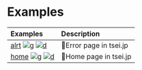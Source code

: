 # Examples

|__Examples__|__Description__|
|:-|:-|
|[alrt](alrt) [![g][g]][g🚨] [![d][d]][d🚨] | 🚨Error page in tsei.jp|
|[home](home) [![g][g]][g👀] [![d][d]][d👀] | 👀Home page in tsei.jp|

[g]: https://api.iconify.design/cib:github.svg
[d]: https://api.iconify.design/akar-icons:link-on.svg

[g🚨]: https://github.com/tseijp/alrt
[g👀]: https://github.com/tseijp/home

[d🚨]: https://404.tsei.jp/
[d👀]: https://tsei.jp
